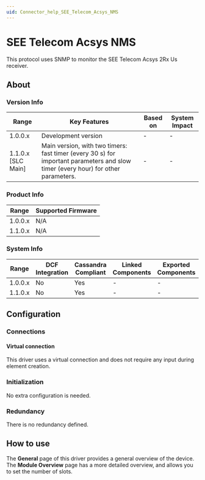 ```yaml
---
uid: Connector_help_SEE_Telecom_Acsys_NMS
---
```


# SEE Telecom Acsys NMS

This protocol uses SNMP to monitor the SEE Telecom Acsys 2Rx Us receiver.

## About

### Version Info

| **Range**            | **Key Features**                                                                                                                  | **Based on** | **System Impact** |
|----------------------|-----------------------------------------------------------------------------------------------------------------------------------|--------------|-------------------|
| 1.0.0.x              | Development version                                                                                                               | \-           | \-                |
| 1.1.0.x \[SLC Main\] | Main version, with two timers: fast timer (every 30 s) for important parameters and slow timer (every hour) for other parameters. | \-           | \-                |

### Product Info

| **Range** | **Supported Firmware** |
|-----------|------------------------|
| 1.0.0.x   | N/A                    |
| 1.1.0.x   | N/A                    |

### System Info

| **Range** | **DCF Integration** | **Cassandra Compliant** | **Linked Components** | **Exported Components** |
|-----------|---------------------|-------------------------|-----------------------|-------------------------|
| 1.0.0.x   | No                  | Yes                     | \-                    | \-                      |
| 1.1.0.x   | No                  | Yes                     | \-                    | \-                      |

## Configuration

### Connections

#### Virtual connection

This driver uses a virtual connection and does not require any input during element creation.

### Initialization

No extra configuration is needed.

### Redundancy

There is no redundancy defined.

## How to use

The **General** page of this driver provides a general overview of the device. The **Module Overview** page has a more detailed overview, and allows you to set the number of slots.
